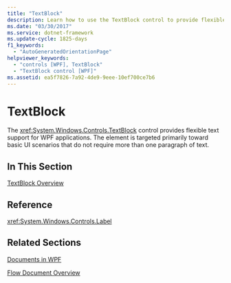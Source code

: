 ```yaml
---
title: "TextBlock"
description: Learn how to use the TextBlock control to provide flexible text support for UI scenarios that do not require more than one paragraph of text.
ms.date: "03/30/2017"
ms.service: dotnet-framework
ms.update-cycle: 1825-days
f1_keywords:
  - "AutoGeneratedOrientationPage"
helpviewer_keywords:
  - "controls [WPF], TextBlock"
  - "TextBlock control [WPF]"
ms.assetid: ea5f7826-7a92-4de9-9eee-10ef700ce7b6
---
```

# TextBlock

The <xref:System.Windows.Controls.TextBlock> control provides flexible text support for WPF applications. The element is targeted primarily toward basic UI scenarios that do not require more than one paragraph of text.

## In This Section

[TextBlock Overview](textblock-overview.md)

## Reference

<xref:System.Windows.Controls.Label>

## Related Sections

[Documents in WPF](../advanced/documents-in-wpf.md)

[Flow Document Overview](../advanced/flow-document-overview.md)
